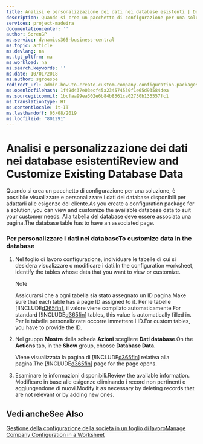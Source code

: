 ```yaml
---
title: Analisi e personalizzazione dei dati nei database esistenti | Documenti Microsoft
description: Quando si crea un pacchetto di configurazione per una soluzione, è possibile visualizzare e personalizzare i dati del database disponibili per adattarli alle esigenze del cliente. Alla tabella del database deve essere associata una pagina.
services: project-madeira
documentationcenter: ''
author: SorenGP
ms.service: dynamics365-business-central
ms.topic: article
ms.devlang: na
ms.tgt_pltfrm: na
ms.workload: na
ms.search.keywords: ''
ms.date: 10/01/2018
ms.author: sgroespe
redirect_url: admin-how-to-create-custom-company-configuration-packages
ms.openlocfilehash: 1f49d437e03ecf45a234574530f1e65d93584dea
ms.sourcegitcommit: 1bcfaa99ea302e6b84b8361ca02730b135557fc1
ms.translationtype: HT
ms.contentlocale: it-IT
ms.lasthandoff: 03/08/2019
ms.locfileid: "801291"
---
```

# <a name="review-and-customize-existing-database-data"></a><span data-ttu-id="1769f-104">Analisi e personalizzazione dei dati nei database esistenti</span><span class="sxs-lookup"><span data-stu-id="1769f-104">Review and Customize Existing Database Data</span></span>
<span data-ttu-id="1769f-105">Quando si crea un pacchetto di configurazione per una soluzione, è possibile visualizzare e personalizzare i dati del database disponibili per adattarli alle esigenze del cliente.</span><span class="sxs-lookup"><span data-stu-id="1769f-105">As you create a configuration package for a solution, you can view and customize the available database data to suit your customer needs.</span></span> <span data-ttu-id="1769f-106">Alla tabella del database deve essere associata una pagina.</span><span class="sxs-lookup"><span data-stu-id="1769f-106">The database table has to have an associated page.</span></span>  

### <a name="to-customize-data-in-the-database"></a><span data-ttu-id="1769f-107">Per personalizzare i dati nel database</span><span class="sxs-lookup"><span data-stu-id="1769f-107">To customize data in the database</span></span>  

1.  <span data-ttu-id="1769f-108">Nel foglio di lavoro configurazione, individuare le tabelle di cui si desidera visualizzare o modificare i dati.</span><span class="sxs-lookup"><span data-stu-id="1769f-108">In the configuration worksheet, identify the tables whose data that you want to view or customize.</span></span>  

    > [!NOTE]  
    >  <span data-ttu-id="1769f-109">Assicurarsi che a ogni tabella sia stato assegnato un ID pagina.</span><span class="sxs-lookup"><span data-stu-id="1769f-109">Make sure that each table has a page ID assigned to it.</span></span> <span data-ttu-id="1769f-110">Per le tabelle [!INCLUDE[d365fin](includes/d365fin_md.md)], il valore viene compilato automaticamente.</span><span class="sxs-lookup"><span data-stu-id="1769f-110">For standard [!INCLUDE[d365fin](includes/d365fin_md.md)] tables, this value is automatically filled in.</span></span> <span data-ttu-id="1769f-111">Per le tabelle personalizzate occorre immettere l'ID.</span><span class="sxs-lookup"><span data-stu-id="1769f-111">For custom tables, you have to provide the ID.</span></span>  

2.  <span data-ttu-id="1769f-112">Nel gruppo **Mostra** della scheda **Azioni** scegliere **Dati database**.</span><span class="sxs-lookup"><span data-stu-id="1769f-112">On the **Actions** tab, in the **Show** group, choose **Database Data**.</span></span>  

     <span data-ttu-id="1769f-113">Viene visualizzata la pagina di [!INCLUDE[d365fin](includes/d365fin_md.md)] relativa alla pagina.</span><span class="sxs-lookup"><span data-stu-id="1769f-113">The [!INCLUDE[d365fin](includes/d365fin_md.md)] page for the page opens.</span></span>  

3.  <span data-ttu-id="1769f-114">Esaminare le informazioni disponibili.</span><span class="sxs-lookup"><span data-stu-id="1769f-114">Review the available information.</span></span> <span data-ttu-id="1769f-115">Modificare in base alle esigenze eliminando i record non pertinenti o aggiungendone di nuovi.</span><span class="sxs-lookup"><span data-stu-id="1769f-115">Modify it as necessary by deleting records that are not relevant or by adding new ones.</span></span>  

## <a name="see-also"></a><span data-ttu-id="1769f-116">Vedi anche</span><span class="sxs-lookup"><span data-stu-id="1769f-116">See Also</span></span>  
 [<span data-ttu-id="1769f-117">Gestione della configurazione della società in un foglio di lavoro</span><span class="sxs-lookup"><span data-stu-id="1769f-117">Manage Company Configuration in a Worksheet</span></span>](admin-how-to-manage-company-configuration-in-a-worksheet.md)
